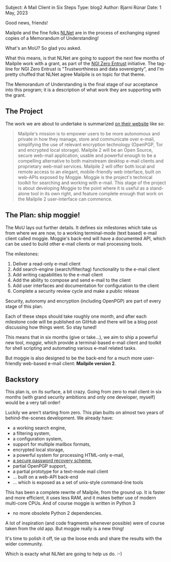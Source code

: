 Subject: A Mail Client in Six Steps
Type: blog2
Author: Bjarni Rúnar
Date: 1 May, 2023

Good news, friends!

Mailpile and the fine folks <a href="https://nlnet.net/">NLNet</a> are in the process of exchanging signed copies of a Memorandum of Understanding!

What's an MoU? So glad you asked.

What this means, is that NLNet are going to support the next few months of Mailpile work with a grant,
as part of the <a href="https://nlnet.nl/entrust/">NGI Zero Entrust</a> initiative.
The tag-line for NGI Zero Entrust is "Trustworthiness and data sovereignty",
and I'm pretty chuffed that NLNet agree Mailpile is on topic for that theme.

The Memorandum of Understanding is the final stage of our acceptance into this program;
it is a description of what work they are supporting with the grant.


## The Project

The work we are about to undertake is summarized
<a href="https://nlnet.nl/project/Mailpile2-Moggie/">on their website</a>
like so:

> Mailpile's mission is to empower users to be more autonomous and private in how they manage, store and communicate over e-mail,
> simplifying the use of relevant encryption technology (OpenPGP, Tor and encrypted local storage).
> Mailpile 2 will be an Open Source, secure web-mail application,
> usable and powerful enough to be a compelling alternative to both mainstream desktop e-mail clients and proprietary web-mail services.
> Mailpile 2 will offer both local and remote access to an elegant,
> mobile-friendly web interface, built on web-APIs exposed by Moggie.
> Moggie is the project's technical toolkit for searching and working with e-mail.
> This stage of the project is about developing Moggie to the point where it is useful as a stand-alone tool in its own right,
> and feature complete enough that work on the Mailpile 2 user-interface can commence.


## The Plan: ship moggie!

The MoU lays out further details.
It defines six milestones which take us from where we are now,
to a working terminal-mode (text based) e-mail client called moggie.
Moggie's back-end will have a documented API,
which can be used to build other e-mail clients or mail processing tools.

The milestones:

   1. Deliver a read-only e-mail client
   2. Add search-engine (search/filter/tag) functionality to the e-mail client
   3. Add writing capabilities to the e-mail client
   4. Add the ability to compose and send e-mail to the client
   5. Add user interfaces and documentation for configuration to the client
   6. Complete a security review cycle and make a public release

Security, autonomy and encryption (including OpenPGP) are part of every stage of this plan.

Each of these steps should take roughly one month,
and after each milestone code will be published on GitHub and there will be a blog post discussing how things went.
So stay tuned!

This means that in six months (give or take...),
we aim to ship a powerful new tool, *moggie*,
which provide a terminal-based e-mail client and toolkit for shell scripting and automating various e-mail related tasks.

But moggie is also designed to be the back-end for a much more user-friendly web-based e-mail client: **Mailpile version 2**.


## Backstory

This plan is, on its surface, a bit crazy.
Going from zero to mail client in six months
(with grand security ambitions and only one developer, myself)
would be a very tall order!

Luckily we aren't starting from zero.
This plan builts on almost two years of behind-the-scenes development.
We already have:

   * a working search engine,
   * a filtering system,
   * a configuration system,
   * support for multiple mailbox formats,
   * encrypted local storage, 
   * a powerful system for processing HTML-only e-mail,
   * <a href="https://passcrow.org/">a secure password recovery scheme</a>,
   * partial OpenPGP support,
   * a partial prototype for a text-mode mail client
   * ... built on a web-API back-end
   * ... which is exposed as a set of unix-style command-line tools

This has been a complete rewrite of Mailpile, from the ground up.
It is faster and more efficient,
it uses less RAM,
and it makes better use of modern multi-core CPUs.
And of course moggie is written in Python 3
- no more obsolete Python 2 dependencies.

A lot of inspiration
(and code fragments whenever possible)
were of course taken from the old app.
But moggie really is a new thing!

It's time to polish it off,
tie up the loose ends and share the results with the wider community.

Which is exacty what NLNet are going to help us do. :-)
